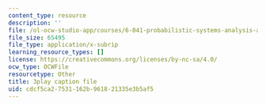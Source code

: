 ```yaml
---
content_type: resource
description: ''
file: /ol-ocw-studio-app/courses/6-041-probabilistic-systems-analysis-and-applied-probability-fall-2010/cdcf5ca27531162b961821335e3b5af5_H_k1w3cfny8.srt
file_size: 65495
file_type: application/x-subrip
learning_resource_types: []
license: https://creativecommons.org/licenses/by-nc-sa/4.0/
ocw_type: OCWFile
resourcetype: Other
title: 3play caption file
uid: cdcf5ca2-7531-162b-9618-21335e3b5af5
---
```

